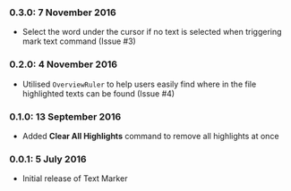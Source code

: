 
### 0.3.0: 7 November 2016

* Select the word under the cursor if no text is selected when triggering mark text command (Issue #3)

### 0.2.0: 4 November 2016

* Utilised `OverviewRuler` to help users easily find where in the file highlighted texts can be found (Issue #4)

### 0.1.0: 13 September 2016

* Added **Clear All Highlights** command to remove all highlights at once

### 0.0.1: 5 July 2016

* Initial release of Text Marker
